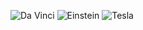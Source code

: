 ![Da Vinci](animations/da_vinci.gif)
![Einstein](animations/einstein.gif)
![Tesla](animations/tesla.gif)
